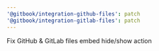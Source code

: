 ```yaml
---
'@gitbook/integration-github-files': patch
'@gitbook/integration-gitlab-files': patch
---
```


Fix GitHub & GitLab files embed hide/show action
